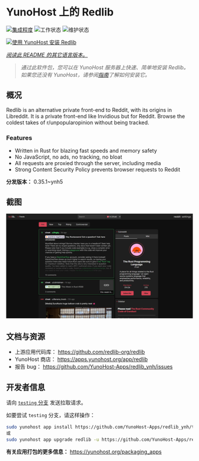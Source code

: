 <!--
注意：此 README 由 <https://github.com/YunoHost/apps/tree/master/tools/readme_generator> 自动生成
请勿手动编辑。
-->

# YunoHost 上的 Redlib

[![集成程度](https://dash.yunohost.org/integration/redlib.svg)](https://ci-apps.yunohost.org/ci/apps/redlib/) ![工作状态](https://ci-apps.yunohost.org/ci/badges/redlib.status.svg) ![维护状态](https://ci-apps.yunohost.org/ci/badges/redlib.maintain.svg)

[![使用 YunoHost 安装 Redlib](https://install-app.yunohost.org/install-with-yunohost.svg)](https://install-app.yunohost.org/?app=redlib)

*[阅读此 README 的其它语言版本。](./ALL_README.md)*

> *通过此软件包，您可以在 YunoHost 服务器上快速、简单地安装 Redlib。*  
> *如果您还没有 YunoHost，请参阅[指南](https://yunohost.org/install)了解如何安装它。*

## 概况

Redlib is an alternative private front-end to Reddit, with its origins in Libreddit. It is a private front-end like Invidious but for Reddit. Browse the coldest takes of r/unpopularopinion without being tracked.

### Features

- Written in Rust for blazing fast speeds and memory safety
- No JavaScript, no ads, no tracking, no bloat
- All requests are proxied through the server, including media
- Strong Content Security Policy prevents browser requests to Reddit


**分发版本：** 0.35.1~ynh5

## 截图

![Redlib 的截图](./doc/screenshots/screenshot.png)

## 文档与资源

- 上游应用代码库： <https://github.com/redlib-org/redlib>
- YunoHost 商店： <https://apps.yunohost.org/app/redlib>
- 报告 bug： <https://github.com/YunoHost-Apps/redlib_ynh/issues>

## 开发者信息

请向 [`testing` 分支](https://github.com/YunoHost-Apps/redlib_ynh/tree/testing) 发送拉取请求。

如要尝试 `testing` 分支，请这样操作：

```bash
sudo yunohost app install https://github.com/YunoHost-Apps/redlib_ynh/tree/testing --debug
或
sudo yunohost app upgrade redlib -u https://github.com/YunoHost-Apps/redlib_ynh/tree/testing --debug
```

**有关应用打包的更多信息：** <https://yunohost.org/packaging_apps>
